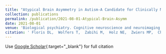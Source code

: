 ```yaml
---
title: "Atypical Brain Asymmetry in Autism-A Candidate for Clinically Meaningful Stratification."
collection: publications
permalink: /publication/2021-08-01-Atypical-Brain-Asymm
date: 2021-08-01
venue: 'Biological psychiatry. Cognitive neuroscience and neuroimaging'
citation: ' Floris DL,  Wolfers T,  Zabihi M,  Holz NE,  Zwiers MP,  Charman T,  Tillmann J,  Ecker C,  Dell&apos;Acqua F,  Banaschewski T,  Moessnang C,  Baron-Cohen S,  Holt R,  EU-AIMS Group, &quot;Atypical Brain Asymmetry in Autism-A Candidate for Clinically Meaningful Stratification..&quot; Biological psychiatry. Cognitive neuroscience and neuroimaging, 2021.'
---
```

Use [Google Scholar](https://scholar.google.com/scholar?q=Atypical+Brain+Asymmetry+in+Autism+A+Candidate+for+Clinically+Meaningful+Stratification.){:target="_blank"} for full citation